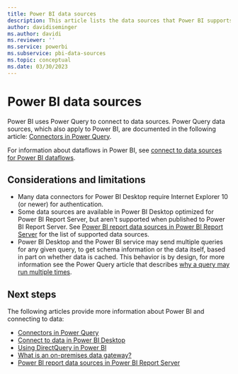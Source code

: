 ```yaml
---
title: Power BI data sources
description: This article lists the data sources that Power BI supports, including information about DirectQuery and the on-premises data gateway.
author: davidiseminger
ms.author: davidi
ms.reviewer: ''
ms.service: powerbi
ms.subservice: pbi-data-sources
ms.topic: conceptual
ms.date: 03/30/2023
---
```


# Power BI data sources

Power BI uses Power Query to connect to data sources. Power Query data sources, which also apply to Power BI, are documented in the following article: [Connectors in Power Query](/power-query/connectors/).

For information about dataflows in Power BI, see [connect to data sources for Power BI dataflows](../transform-model/dataflows/dataflows-configure-consume.md).


## Considerations and limitations

- Many data connectors for Power BI Desktop require Internet Explorer 10 (or newer) for authentication. 
- Some data sources are available in Power BI Desktop optimized for Power BI Report Server, but aren't supported when published to Power BI Report Server. See [Power BI report data sources in Power BI Report Server](../report-server/data-sources.md) for the list of supported data sources.
- Power BI Desktop and the Power BI service may send multiple queries for any given query, to get schema information or the data itself, based in part on whether data is cached. This behavior is by design, for more information see the Power Query article that describes [why a query may run multiple times](/power-query/multiple-queries).


## Next steps

The following articles provide more information about Power BI and connecting to data:

- [Connectors in Power Query](/power-query/connectors/)
- [Connect to data in Power BI Desktop](desktop-quickstart-connect-to-data.md)  
- [Using DirectQuery in Power BI](desktop-directquery-about.md)  
- [What is an on-premises data gateway?](service-gateway-onprem.md)  
- [Power BI report data sources in Power BI Report Server](../report-server/data-sources.md)
